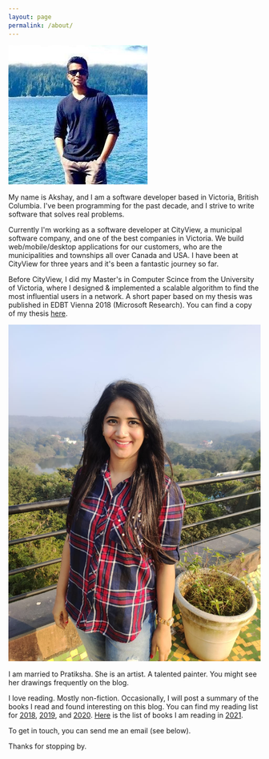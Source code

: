 ```yaml
---
layout: page
permalink: /about/
---
```


<div class="about-img centered">
<a href="/images/AK.jpeg">
<img src="/images/AK.jpeg">
</a>
</div>

My name is Akshay, and I am a software developer based in Victoria, British Columbia. I've been programming for the past decade, and I strive to write software that solves real problems.

Currently I'm working as a software developer at CityView, a municipal software company, and one of the best companies in Victoria. We build web/mobile/desktop applications for our customers, who are the municipalities and townships all over Canada and USA. I have been at CityView for three years and it's been a fantastic journey so far. 

Before CityView, I did my Master's in Computer Scince from the University of Victoria, where I designed & implemented a scalable algorithm to find the most influential users in a network. A short paper based on my thesis was published in EDBT Vienna 2018 (Microsoft Research). You can find a copy of my thesis [here](https://dspace.library.uvic.ca//handle/1828/8885). 

<div class="about-img centered">
<a href="/images/Pratiksha.jpeg">
<img src="/images/Pratiksha.jpeg">
</a>
</div>

I am married to Pratiksha. She is an artist. A talented painter. You might see her drawings frequently on the blog.  

I love reading. Mostly non-fiction. Occasionally, I will post a summary of the books I read and found interesting on this blog. You can find my reading list for [2018](/books-I-read-in-2018), [2019](/books-I-read-in-2019), and [2020](https://public.3.basecamp.com/p/ZrVdP4oJC25YU3udUsUx24QL). [Here](https://public.3.basecamp.com/p/eyqQGbQ2ZqMEWRrmw6x19XGN) is the list of books I am reading in [2021](https://public.3.basecamp.com/p/eyqQGbQ2ZqMEWRrmw6x19XGN). 

To get in touch, you can send me an email (see below).

Thanks for stopping by.

